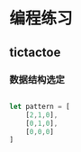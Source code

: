 # 编程练习

## tictactoe

### 数据结构选定

``` js

let pattern = [
    [2,1,0],
    [0,1,0],
    [0,0,0]
]

```